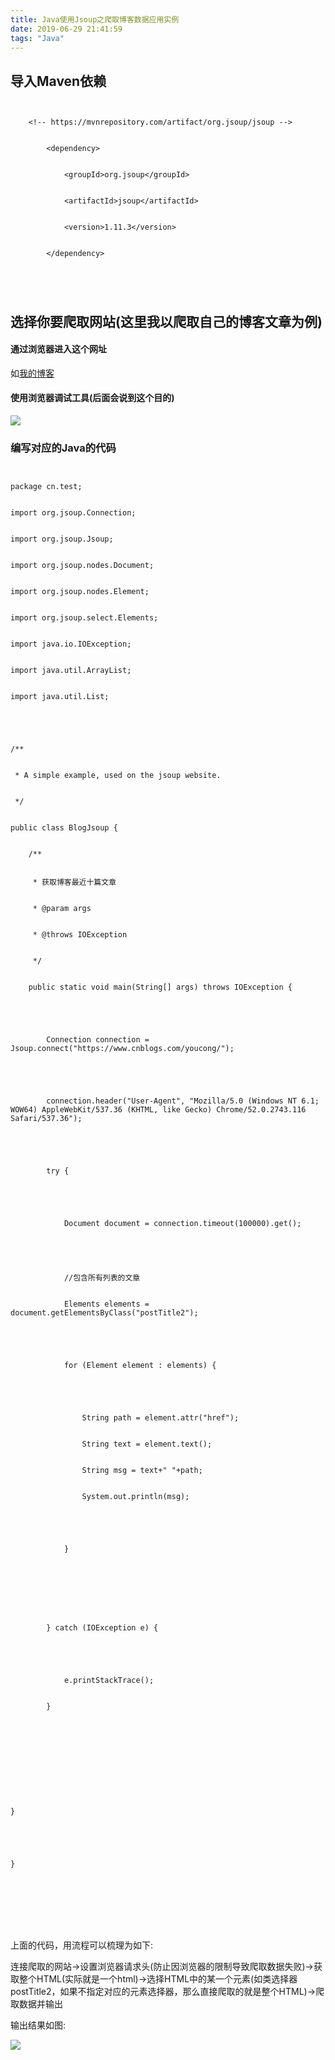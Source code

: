 ```yaml
---
title: Java使用Jsoup之爬取博客数据应用实例
date: 2019-06-29 21:41:59
tags: "Java"
---
```



## 导入Maven依赖





```


	<!-- https://mvnrepository.com/artifact/org.jsoup/jsoup -->


		<dependency>


		    <groupId>org.jsoup</groupId>


		    <artifactId>jsoup</artifactId>


		    <version>1.11.3</version>


		</dependency>





```


<!--more-->


## 选择你要爬取网站(这里我以爬取自己的博客文章为例)





#### 通过浏览器进入这个网址
如[我的博客](https://www.cnblogs.com/youcong/)





#### 使用浏览器调试工具(后面会说到这个目的)


![](Java使用Jsoup之爬取博客数据应用实例/01.png)





### 编写对应的Java的代码


```


package cn.test;


import org.jsoup.Connection;


import org.jsoup.Jsoup;


import org.jsoup.nodes.Document;


import org.jsoup.nodes.Element;


import org.jsoup.select.Elements;


import java.io.IOException;


import java.util.ArrayList;


import java.util.List;





/**


 * A simple example, used on the jsoup website.


 */


public class BlogJsoup {


	/**


	 * 获取博客最近十篇文章


	 * @param args


	 * @throws IOException


	 */


    public static void main(String[] args) throws IOException {


    	


		Connection connection = Jsoup.connect("https://www.cnblogs.com/youcong/");


        


        connection.header("User-Agent", "Mozilla/5.0 (Windows NT 6.1; WOW64) AppleWebKit/537.36 (KHTML, like Gecko) Chrome/52.0.2743.116 Safari/537.36");





        try {


           


            Document document = connection.timeout(100000).get();





            //包含所有列表的文章


            Elements elements = document.getElementsByClass("postTitle2");


     


            for (Element element : elements) {


         


                String path = element.attr("href");


            	String text = element.text();


                String msg = text+" "+path;


			    System.out.println(msg);





			}


            





        } catch (IOException e) {


       	 


            e.printStackTrace();


        }


             





   


}


    


}








```


上面的代码，用流程可以梳理为如下:


连接爬取的网站->设置浏览器请求头(防止因浏览器的限制导致爬取数据失败)->获取整个HTML(实际就是一个html)->选择HTML中的某一个元素(如类选择器postTitle2，如果不指定对应的元素选择器，那么直接爬取的就是整个HTML)->爬取数据并输出








输出结果如图:


![](Java使用Jsoup之爬取博客数据应用实例/02.png)









